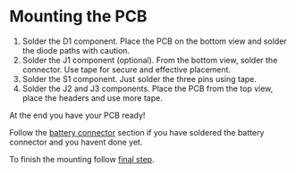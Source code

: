 
# Mounting the PCB

1. Solder the D1 component. Place the PCB on the bottom view and solder the diode paths with caution.
2. Solder the J1 component (optional). From the bottom view, solder the connector. Use tape for secure and effective placement.
3. Solder the S1 component. Just solder the three pins using tape.
4. Solder the J2 and J3 components. Place the PCB from the top view, place the headers and use more tape.

At the end you have your PCB ready!

Follow the [battery connector](battery-connector.md) section if you have soldered the battery connector and you havent done yet.

To finish the mounting follow [final step](bending.md).
